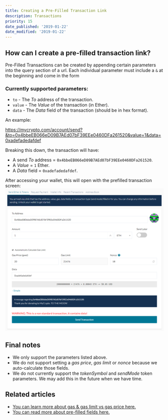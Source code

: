 ```yaml
---
title: Creating a Pre-Filled Transaction Link
description: Transactions
priority: 15
date_published: '2019-01-22'
date_modified: '2019-01-22'
---
```


## How can I create a pre-filled transaction link?

Pre-Filled Transactions can be created by appending certain parameters into the query section of a url. Each individual parameter must include a `&` at the beginning and come in the form

### Currently supported parameters:
* `to` - The *To* address of the transaction.
* `value` - The *Value* of the transaction (in Ether).
* `data` - The *Data* field of the transaction (should be in hex format).

An example:

<https://mycrypto.com/account/send?&to=0x4bbeEB066eD09B7AEd07bF39EEe0460DFa261520&value=1&data=0xadefadedafdef>

Breaking this down, the transaction will have:

* A send *To* address = `0x4bbeEB066eD09B7AEd07bF39EEe0460DFa261520`.
* A *Value* = `1` Ether.
* A *Data* field = `0xadefadedafdef`.

After accessing your wallet, this will open with the prefilled transaction screen:
![Pre-Filled Transaction Screen](../../assets/shared/pre-filled-transaction-page.PNG)

## Final notes

* We only support the parameters listed above. 
* We do not support setting a *gas price*, *gas limit* or *nonce* because we auto-calculate those fields.
* We do not currently support the *tokenSymbol* and *sendMode* token parameters. We may add this in the future when we have time.

## Related articles

* [You can learn more about gas & gas limit vs gas price here.](/general-knowledge/ethereum-blockchain/what-is-gas)
* [You can read more about pre-filled fields here.](https://ethereum.stackexchange.com/questions/27909/how-to-prefill-fields-on-myetherwallet-with-given-receiver-address-amount-and)
